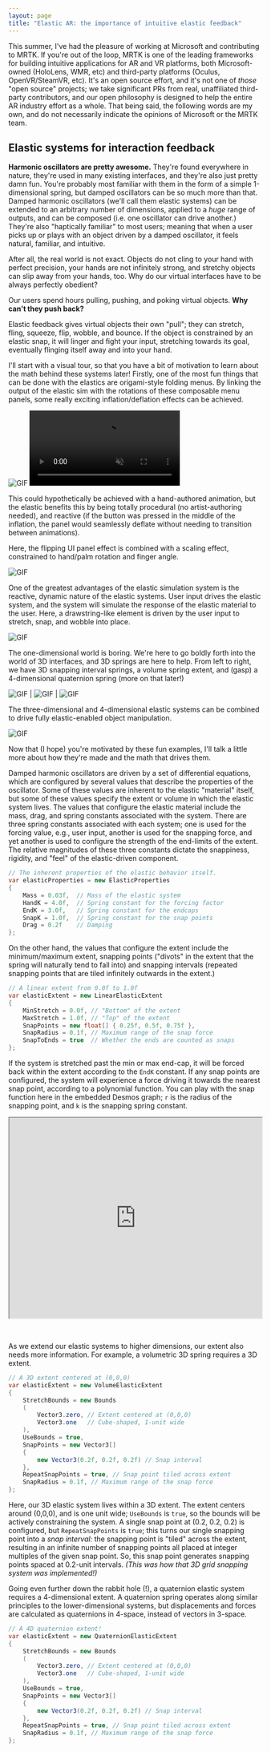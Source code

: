 ```yaml
---
layout: page
title: "Elastic AR: the importance of intuitive elastic feedback"
---
```


This summer, I've had the pleasure of working at Microsoft and contributing to MRTK. If you're out of the loop, MRTK is one of the leading frameworks for building intuitive applications for AR and VR platforms, both Microsoft-owned (HoloLens, WMR, etc) and third-party platforms (Oculus, OpenVR/SteamVR, etc). It's an open source effort, and it's not one of *those* "open source" projects; we take significant PRs from real, unaffiliated third-party contributors, and our open philosophy is designed to help the entire AR industry effort as a whole. That being said, the following words are my own, and do not necessarily indicate the opinions of Microsoft or the MRTK team.

## Elastic systems for interaction feedback

**Harmonic oscillators are pretty awesome.** They're found everywhere in nature, they're used in many existing interfaces, and they're also just pretty damn fun. You're probably most familiar with them in the form of a simple 1-dimensional spring, but damped oscillators can be so much more than that. Damped harmonic oscillators (we'll call them elastic systems) can be extended to an arbitrary number of dimensions, applied to a *huge* range of outputs, and can be composed (i.e. one oscillator can drive another.) They're also "haptically familiar" to most users; meaning that when a user picks up or plays with an object driven by a damped oscillator, it feels natural, familiar, and intuitive.

After all, the real world is not exact. Objects do not cling to your hand with perfect precision, your hands are not infinitely strong, and stretchy objects can slip away from your hands, too. Why do our virtual interfaces have to be always perfectly obedient?

Our users spend hours pulling, pushing, and poking virtual objects. **Why can't they push back?**

Elastic feedback gives virtual objects their own "pull"; they can stretch, fling, squeeze, flip, wobble, and bounce. If the object is constrained by an elastic snap, it will linger and fight your input, stretching towards its goal, eventually flinging itself away and into your hand.

I'll start with a visual tour, so that you have a bit of motivation to learn about the math behind these systems later! Firstly, one of the most fun things that can be done with the elastics are origami-style folding menus. By linking the output of the elastic sim with the rotations of these composable menu panels, some really exciting inflation/deflation effects can be achieved.

![GIF](/images/elastic1.gif)
<video controls="controls" loop="loop" src="https://dms.licdn.com/playlist/C5605AQELrcTQ0z86MQ/mp4-720p-30fp-crf28/0?e=1596582000&amp;v=beta&amp;t=9h-aOy4VWztNxSsW6Y9t_aGQwRVhz-YSkKx0tAwpTgA" muted="muted" autoplay></video>

This could hypothetically be achieved with a hand-authored animation, but the elastic benefits this by being totally procedural (no artist-authoring needed), and reactive (if the button was pressed in the middle of the inflation, the panel would seamlessly deflate without needing to transition between animations).

Here, the flipping UI panel effect is combined with a scaling effect, constrained to hand/palm rotation and finger angle.

![GIF](/images/elastic7.gif)

One of the greatest advantages of the elastic simulation system is the reactive, dynamic nature of the elastic systems. User input drives the elastic system, and the system will simulate the response of the elastic material to the user. Here, a drawstring-like element is driven by the user input to stretch, snap, and wobble into place.

![GIF](/images/elastic2.gif)

The one-dimensional world is boring. We're here to go boldly forth into the world of 3D interfaces, and 3D springs are here to help. From left to right, we have 3D snapping interval springs, a volume spring extent, and (gasp) a 4-dimensional quaternion spring (more on that later!)

![GIF](/images/elastic3.gif) | ![GIF](/images/elastic4.gif) | ![GIF](/images/elastic5.gif)

The three-dimensional and 4-dimensional elastic systems can be combined to drive fully elastic-enabled object manipulation.

![GIF](/images/elastic6.gif)

Now that (I hope) you're motivated by these fun examples, I'll talk a little more about how they're made and the math that drives them.

Damped harmonic oscillators are driven by a set of differential equations, which are configured by several values that describe the properties of the oscillator. Some of these values are inherent to the elastic "material" itself, but some of these values specify the extent or volume in which the elastic system lives. The values that configure the elastic material include the mass, drag, and spring constants associated with the system. There are three spring constants associated with each system; one is used for the forcing value, e.g., user input, another is used for the snapping force, and yet another is used to configure the strength of the end-limits of the extent. The relative magnitudes of these three constants dictate the snappiness, rigidity, and "feel" of the elastic-driven component.


```c#
// The inherent properties of the elastic behavior itself.
var elasticProperties = new ElasticProperties
{
    Mass = 0.03f,  // Mass of the elastic system
    HandK = 4.0f,  // Spring constant for the forcing factor
    EndK = 3.0f,   // Spring constant for the endcaps
    SnapK = 1.0f,  // Spring constant for the snap points
    Drag = 0.2f    // Damping
};
```

On the other hand, the values that configure the extent include the minimum/maximum extent, snapping points ("divots" in the extent that the spring will naturally tend to fall into) and snapping intervals (repeated snapping points that are tiled infinitely outwards in the extent.)

```c#
// A linear extent from 0.0f to 1.0f
var elasticExtent = new LinearElasticExtent
{
    MinStretch = 0.0f, // "Bottom" of the extent
    MaxStretch = 1.0f, // "Top" of the extent
    SnapPoints = new float[] { 0.25f, 0.5f, 0.75f },
    SnapRadius = 0.1f, // Maximum range of the snap force
    SnapToEnds = true  // Whether the ends are counted as snaps
};
```

If the system is stretched past the min or max end-cap, it will be forced back within the extent according to the `EndK` constant. If any snap points are configured, the system will experience a force driving it towards the nearest snap point, according to a polynomial function. You can play with the snap function here in the embedded Desmos graph; `r` is the radius of the snapping point, and `k` is the snapping spring constant.

<iframe src="https://www.desmos.com/calculator/i5felw71t9" width="100%" style="min-height:400px"></iframe>

&nbsp;

As we extend our elastic systems to higher dimensions, our extent also needs more information. For example, a volumetric 3D spring requires a 3D extent.

```c#
// A 3D extent centered at (0,0,0)
var elasticExtent = new VolumeElasticExtent
{
    StretchBounds = new Bounds
    (
        Vector3.zero, // Extent centered at (0,0,0)
        Vector3.one   // Cube-shaped, 1-unit wide
    ),
    UseBounds = true,
    SnapPoints = new Vector3[]
    {
        new Vector3(0.2f, 0.2f, 0.2f) // Snap interval
    },
    RepeatSnapPoints = true, // Snap point tiled across extent
    SnapRadius = 0.1f, // Maximum range of the snap force
};
```

Here, our 3D elastic system lives within a 3D extent. The extent centers around (0,0,0), and is one unit wide; `UseBounds` is `true`, so the bounds will be actively constraining the system. A single snap point at (0.2, 0.2, 0.2) is configured, but `RepeatSnapPoints` is `true`; this turns our single snapping point into a *snap interval:* the snapping point is "tiled" across the extent, resulting in an infinite number of snapping points all placed at integer multiples of the given snap point. So, this snap point generates snapping points spaced at 0.2-unit intervals. *(This was how that 3D grid snapping system was implemented!)*

Going even further down the rabbit hole (!), a quaternion elastic system requires a 4-dimensional extent. A quaternion spring operates along similar principles to the lower-dimensional systems, but displacements and forces are calculated as quaternions in 4-space, instead of vectors in 3-space.

```c#
// A 4D quaternion extent!
var elasticExtent = new QuaternionElasticExtent
{
    StretchBounds = new Bounds
    (
        Vector3.zero, // Extent centered at (0,0,0)
        Vector3.one   // Cube-shaped, 1-unit wide
    ),
    UseBounds = true,
    SnapPoints = new Vector3[]
    {
        new Vector3(0.2f, 0.2f, 0.2f) // Snap interval
    },
    RepeatSnapPoints = true, // Snap point tiled across extent
    SnapRadius = 0.1f, // Maximum range of the snap force
};
```

